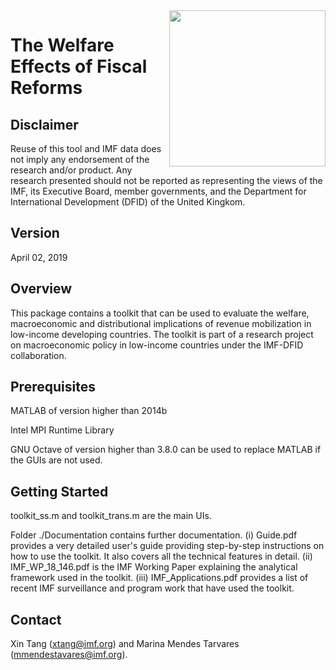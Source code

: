 <img src="https://github.com/zjutangxin/toolkit_ver2_dist/blob/master/Documentation/IMF_Logo.png" width="250" height="250" div align=right />


The Welfare Effects of Fiscal Reforms
============

Disclaimer
-----
Reuse of this tool and IMF data does not imply any endorsement of the research and/or product. Any research presented should not be reported as representing the views of the IMF, its Executive Board, member governments, and the Department for International Development (DFID) of the United Kingkom.

Version
----
April 02, 2019

Overview
----
This package contains a toolkit that can be used to evaluate the welfare, macroeconomic and distributional implications of revenue mobilization in low-income developing countries. The toolkit is part of a research project on macroeconomic policy in low-income countries under the IMF-DFID collaboration.

Prerequisites
----
MATLAB of version higher than 2014b

Intel MPI Runtime Library

GNU Octave of version higher than 3.8.0 can be used to replace MATLAB if the GUIs are not used.

Getting Started
------
toolkit_ss.m and toolkit_trans.m are the main UIs. 

Folder ./Documentation contains further documentation. (i) Guide.pdf provides a very detailed user's guide providing step-by-step instructions on how to use the toolkit. It also covers all the technical features in detail. (ii) IMF_WP_18_146.pdf is the IMF Working Paper explaining the analytical framework used in the toolkit. (iii) IMF_Applications.pdf provides a list of recent IMF surveillance and program work that have used the toolkit.

Contact
-----
Xin Tang (xtang@imf.org) and Marina Mendes Tarvares (mmendestavares@imf.org).
